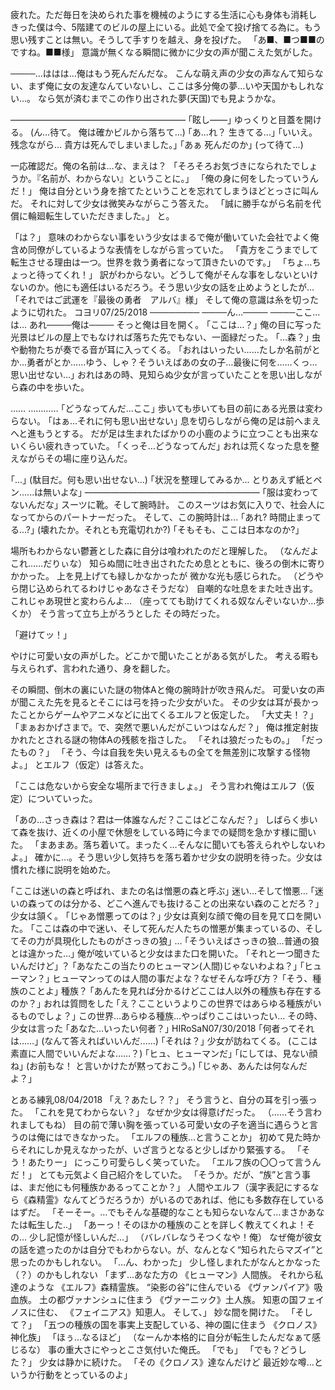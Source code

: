 
疲れた。ただ毎日を決められた事を機械のようにする生活に心も身体も消耗しきった僕は今、5階建てのビルの屋上にいる。此処で全て投げ捨てる為に。もう思い残すことは無い。そうして手すりを越え、身を投げた。
「あ■、■つ■■のですね。■■様」
意識が無くなる瞬間に微かに少女の声が聞こえた気がした。

────…ははは…俺はもう死んだんだな。
こんな萌え声の少女の声なんて知らない、まず俺に女の友達なんていないし、ここは多分俺の夢…いや天国かもしれない…。
なら気が済むまでこの作り出された夢(天国)でも見ようかな。

————————————————————
｢眩し——｣   ゆっくりと目蓋を開ける。
(ん...待て。 俺は確かビルから落ちて...)
｢あ...れ？    生きてる...｣
｢いいえ。残念ながら… 貴方は死んでしまいました。｣
｢あぁ 死んだのか｣
(って待て...)

一応確認だ。俺の名前は…な、まえは？
「そろそろお気づきになられたでしょうか。『名前が、わからない』ということに。」
「俺の身に何をしたっていうんだ！」
俺は自分という身を捨てたということを忘れてしまうほどとっさに叫んだ。
それに対して少女は微笑みながらこう答えた。
「誠に勝手ながら名前を代償に輪廻転生していただきました。」
と。

「は？」
意味のわからない事をいう少女はまるで俺が働いていた会社でよく俺含め同僚がしているような表情をしながら言っていた。
「貴方をこうまでして転生させる理由は一つ。世界を救う勇者になって頂きたいのです。」
「ちょ…ちょっと待ってくれ！」
訳がわからない。どうして俺がそんな事をしないといけないのか。他にも適任はいるだろう。そう思い少女の話を止めようとしたが…
「それではご武運を『最後の勇者　アルバ』様」
そして俺の意識は糸を切ったように切れた。
コヨリ07/25/2018
────────
────ん…────
────ここ…は…
あれ────俺は────
そっと俺は目を開く。
｢ここは…？｣
俺の目に写った光景はビルの屋上でもなければ落ちた先でもない、一面緑だった。
｢…森？｣
虫や動物たちが奏でる音が耳に入ってくる。
｢おれはいったい……たしか名前がとか…勇者がとか……ゆう、しゃ？そういえばあの女の子…最後に何を……くっ…思い出せない…｣
おれはあの時、見知らぬ少女が言っていたことを思い出しながら森の中を歩いた。

……
…………
｢どうなってんだ…ここ｣
歩いても歩いても目の前にある光景は変わらない。
｢はぁ…それに何も思い出せない｣
息を切らしながら俺の足は前へまえへと進もうとする。
だが足は生まれたばかりの小鹿のように立つことも出来ないくらい疲れきっていた。
｢くっそ…どうなってんだ｣
おれは荒くなった息を整えながらその場に座り込んだ。

｢...｣
(駄目だ。何も思い出せない...)
｢状況を整理してみるか...
  とりあえず紙とペン......は無いよな｣
————————————————————
｢服は変わってないんだな｣
スーツに靴。そして腕時計。
このスーツはお気に入りで、社会人になってからのパートナーだった。
そして、この腕時計は...
｢あれ? 時間止まってる...?｣
  (壊れたか。それとも充電切れか?)
｢そもそも、ここは日本なのか?｣

場所もわからない鬱蒼とした森に自分は喰われたのだと理解した。
（なんだよこれ……だりぃな）
知らぬ間に吐き出されたため息とともに、後ろの倒木に寄りかかった。
上を見上げても緑しかなかったが
微かな光も感じられた。
（どうやら閉じ込められてるわけじゃあなさそうだな）
自嘲的な吐息をまた吐き出す。
これじゃあ現世と変わらんよ…
（座ってても助けてくれる奴なんぞいないか…歩くか）
そう言って立ち上がろうとした
その時だった。

「避けてッ！」

やけに可愛い女の声がした。どこかで聞いたことがある気がした。
考える暇も与えられず、言われた通り、身を翻した。

その瞬間、倒木の裏にいた謎の物体Aと俺の腕時計が吹き飛んだ。
可愛い女の声が聞こえた先を見るとそこには弓を持った少女がいた。
その少女は耳が長かったことからゲームやアニメなどに出てくるエルフと仮定した。
「大丈夫！？」
「まぁおかげさまで。で、突然で悪いんだがこいつはなんだ？」
俺は推定射抜かれたとされる謎の物体Aの残骸を指さした。
「それは狼だったもの。」
「だったもの？」
「そう、今は自我を失い見えるもの全てを無差別に攻撃する怪物よ。」
とエルフ（仮定）は答えた。

「ここは危ないから安全な場所まで行きましょ。」
そう言われ俺はエルフ（仮定）についていった。

「あの…さっき森は？君は一体誰なんだ？ここはどこなんだ？」
しばらく歩いて森を抜け、近くの小屋で休憩をしている時に今までの疑問を急かす様に聞いた。
「まあまあ。落ち着いて。まったく…そんなに聞いても答えられやしないわよ。」
確かに…。そう思い少し気持ちを落ち着かせ少女の説明を待った。少女は慣れた様に説明を始めた。

｢ここは迷いの森と呼ばれ、またの名は憎悪の森と呼ぶ｣
迷い…そして憎悪…
｢迷いの森ってのは分かる、どこへ進んでも抜けることの出来ない森のことだろ？｣
少女は頷く。
｢じゃあ憎悪ってのは？｣
少女は真剣な顔で俺の目を見て口を開いた。
｢ここは森の中で迷い、そして死んだ人たちの憎悪が集まっているの、そしてその力が具現化したものがさっきの狼｣
…
｢そういえばさっきの狼…普通の狼とは違かった…｣
俺が呟いていると少女はまた口を開いた。
｢それと一つ聞きたいんだけど｣
？
｢あなたこの当たりのヒューマン(人間)じゃないわよね？｣
｢ヒューマン？｣
ヒューマンってのは人間の事だよな？なぜそんな呼び方？
｢そう、種族のことよ｣
種族？
｢あんたを見れば分かるけどここは人以外の種族も存在するのか？｣
おれは質問をした
｢え？ここというよりこの世界ではあらゆる種族がいるものでしょ？｣
この世界…あらゆる種族…やっぱりここはいったい…
その時、少女は言った
｢あなた…いったい何者？｣
HIRoSaN07/30/2018
｢何者ってそれは……｣
(なんて答えればいいんだ……)
｢それは？｣
少女が訪ねてくる。
(ここは素直に人間でいいんだよな……？)
｢ヒュ、ヒューマンだ｣
｢にしては、見ない顔ね｣
(お前もな！     と言いかけたが黙っておこう。)
｢じゃあ、あんたは何なんだよ？｣

とある練乳08/04/2018
「え？あたし？？」
そう言うと、自分の耳を引っ張った。
「これを見てわからない？」
なぜか少女は得意げだった。
（……そう言われましてもね）
目の前で薄い胸を張っている可愛い女の子を適当に遇らうと言うのは俺にはできなかった。
「エルフの種族…と言うことか」
初めて見た時からそれにしか見えなかったが、いざ言うとなると少しばかり緊張する。
「そう！あたりー」
にっこり可愛らしく笑っていた。
「エルフ族の〇〇って言うんだ！」
とても元気よく自己紹介をしていた。
「そうか。だが、“族”と言う事は、まだ他にも何種族かあるってことか？」
人間やエルフ（漢字表記にするなら《森精霊》なんてどうだろうか）がいるのであれば、他にも多数存在しているはずだ。
「そーそー。…でもそんな基礎的なことも知らないなんて…まさかあなたは転生した..」
「あーっ！そのほかの種族のことを詳しく教えてくれよ！その…
少し記憶が怪しいんだ…」
（バレバレなうそつくなや！俺）
なぜ俺が彼女の話を遮ったのかは自分でもわからない。が、なんとなく“知られたらマズイ”と思ったのかもしれない。
「…ん、わかった」
少し怪しまれたがなんとかなった（？）のかもしれない
「まず…あなた方の
《ヒューマン》人間族。
それから私達のような
《エルフ》森精霊族。
“染影の谷”に住んでいる
《ヴァンパイア》吸血族。
土の都ヴァナンシュに住まう
《ヴァーニック》土人族。
知恵の国フェイノスに住む、
《フェイニアス》知恵人。
そして、」
妙な間を開けた。
「そして？」
「五つの種族の国を事実上支配している、神の園に住まう
《クロノス》神化族」
「ほぅ…なるほど」
（なーんか本格的に自分が転生したんだなぁて感じるな）
事の重大さにやっとこさ気付いた俺氏。
「でも」
「でも？どうした？」
少女は静かに続けた。
「その《クロノス》達なんだけど
最近妙な噂…というか行動をとっているのよ」


